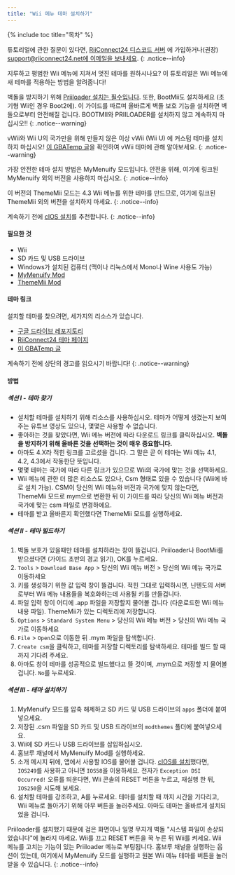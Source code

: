```yaml
---
title: "Wii 메뉴 테마 설치하기"
---
```


{% include toc title="목차" %}

튜토리얼에 관한 질문이 있다면, [RiiConnect24 디스코드 서버](https://discord.gg/rc24) 에 가입하거나(권장) [support@riiconnect24.net에 이메일을 보내세요](mailto:support@riiconnect24.net).
{: .notice--info}

지루하고 평범한 Wii 메뉴에 지쳐서 멋진 테마를 원하시나요? 이 튜토리얼은 Wii 메뉴에 새 테마를 적용하는 방법을 알려줍니다!

벽돌을 방지하기 위해 [Priiloader 설치는 필수입니다](priiloader). 또한, BootMii도 설치하세요 (초기형 Wii인 경우 Boot2에). 이 가이드를 따르며 올바르게 벽돌 보호 기능을 설치하면 벽돌으로부터 안전해질 겁니다. BOOTMII와 PRIILOADER를 설치하지 않고 계속하지 마십시오!!
{: .notice--warning}

vWii와 Wii U의 국가만을 위해 만들지 않은 이상 vWii (Wii U) 에 커스텀 테마를 설치하지 마십시오! [이 GBATemp 글](https://gbatemp.net/threads/tutorial-installing-custom-themes-in-vwii.476012/)을 확인하여 vWii 테마에 관해 알아보세요.
{: .notice--warning}

가장 안전한 테마 설치 방법은 MyMenuify 모드입니다. 안전을 위해, 여기에 링크된 MyMenuify 외의 버전을 사용하지 마십시오.
{: .notice--info}

이 버전의 ThemeMii 모드는 4.3 Wii 메뉴를 위한 테마를 만드므로, 여기에 링크된 ThemeMii 외의 버전을 설치하지 마세요.
{: .notice--info}

계속하기 전에 [cIOS 설치](cios)를 추천합니다.
{: .notice--info}

#### 필요한 것

* Wii
* SD 카드 및 USB 드라이브
* Windows가 설치된 컴퓨터 (맥이나 리눅스에서 Mono나 Wine 사용도 가능)
* [MyMenuify Mod](/assets/files/MyMenuifyModv1.5.zip)
* [ThemeMii Mod](/assets/files/New_Thememii_MOD.rar)

#### 테마 링크

설치할 테마를 찾으려면, 세가지의 리소스가 있습니다.

* [구글 드라이브 레포지토리](https://drive.google.com/drive/folders/19tyeVQ--bJ0ZUTNg5yvAGvc3G4-euEpm?usp=sharing)
* [RiiConnect24 테마 페이지](https://rc24.xyz/goodies/themes/)
* [이 GBATemp 글](https://gbatemp.net/threads/wii-theme-team-creations-v2.336596/)

계속하기 전에 상단의 경고를 읽으시기 바랍니다!
{: .notice--warning}

#### 방법

##### 섹션 I - 테마 찾기

* 설치할 테마를 설치하기 위해 리소스를 사용하십시오. 테마가 어떻게 생겼는지 보여주는 유튜브 영상도 있으나, 몇몇은 사용할 수 없습니다.
* 좋아하는 것을 찾았다면, Wii 메뉴 버전에 따라 다운로드 링크를 클릭하십시오. **벽돌을 방지하기 위해 올바른 것을 선택하는 것이 매우 중요합니다.**
* 아마도 4.X라 적힌 링크를 고르셨을 겁니다. 그 말은 곧 이 테마는 Wii 메뉴 4.1, 4.2, 4.3에서 작동한단 뜻입니다.
* 몇몇 테마는 국가에 따라 다른 링크가 있으므로 Wii의 국가에 맞는 것을 선택하세요.
* Wii 메뉴에 관한 더 많은 리소스도 있으나, Csm 형태로 있을 수 있습니다 (Wii에 바로 설치 가능). CSM이 당신의 Wii 메뉴와 버전과 국가에 맞지 않는다면, ThemeMii 모드로 mym으로 변환한 뒤 이 가이드를 따라 당신의 Wii 메뉴 버전과 국가에 맞는 csm 파일로 변경하에요.
* 테마를 받고 올바른지 확인했다면 ThemeMii 모드를 실행하세요.

##### 섹션 II - 테마 빌드하기

1. 벽돌 보호가 있을때만 테마를 설치하라는 창이 뜰겁니다. Priiloader나 BootMii를 받으셨다면 (가이드 초반의 경고 읽기), OK를 누르세요.
2. `Tools` > `Download Base App` > 당신의 Wii 메뉴 버전 > 당신의 Wii 메뉴 국가로 이동하세요
3. 키를 생성하기 위한 값 입력 창이 뜰겁니다. 적힌 그대로 입력하시면, 닌텐도의 서버로부터 Wii 메뉴 내용들을 복호화하는데 사용될 키를 만들겁니다.
4. 파일 입력 창이 어디에 .app 파일을 저장할지 물어볼 겁니다 (다운로드한 Wii 메뉴 내용 파일). ThemeMii가 있는 디렉토리에 저장합니다.
5. `Options` > `Standard System Menu` > 당신의 Wii 메뉴 버전 > 당신의 Wii 메뉴 국가로 이동하세요
6. `File` > `Open`으로 이동한 뒤 .mym 파일을 탐색합니다.
7. `Create csm`을 클릭하고, 테마를 저장할 디렉토리를 탐색하세요. 테마를 빌드 할 때 까지 기다려 주세요.
8. 아마도 창이 테마를 성공적으로 빌드했다고 뜰 것이며, .mym으로 저장할 지 물어볼 겁니다. `No`를 누르세요.

##### 섹션 III - 테마 설치하기

1. MyMenuify 모드를 압축 해제하고 SD 카드 및 USB 드라이브의 `apps` 폴더에 붙여넣으세요.
2. 저장된 .csm 파일을 SD 카드 및 USB 드라이브의 `modthemes` 폴더에 붙여넣으세요.
3. Wii에 SD 카드나 USB 드라이브를 삽입하십시오.
4. 홈브루 채널에서 MyMenuify Mod를 실행하세요.
5. 소개 메시지 뒤에, 앱에서 사용할 IOS를 물어볼 겁니다. [cIOS를 설치](cios)했다면, `IOS249`를 사용하고 아니면 `IOS58`을 이용하세요. 전자가 `Exception DSI Occurred!` 오류를 띄운다면, Wii 콘솔의 RESET 버튼을 누르고, 재실행 한 뒤, `IOS250`을 시도해 보세요.
6. 설치할 테마를 강조하고, A를 누르세요. 테마를 설치할 때 까지 시간을 기다리고, Wii 메뉴로 돌아가기 위해 아무 버튼을 눌러주세요. 아마도 테마는 올바르게 설치되었을 겁니다.

Priiloader를 설치했기 때문에 검은 화면이나 일명 무지개 벽돌 "시스템 파일이 손상되었습니다"에 놀라지 마세요. Wii를 끄고 RESET 버튼을 꾹 누른 뒤 Wii를 켜세요. Wii 메뉴를 고치는 기능이 있는 Priiloader 메뉴로 부팅됩니다. 홈브루 채널을 실행하는 옵션이 있는데, 여기에서 MyMenuify 모드를 실행하고 원본 Wii 메뉴 테마를 버튼을 눌러 받을 수 있습니다.
{: .notice--info}
